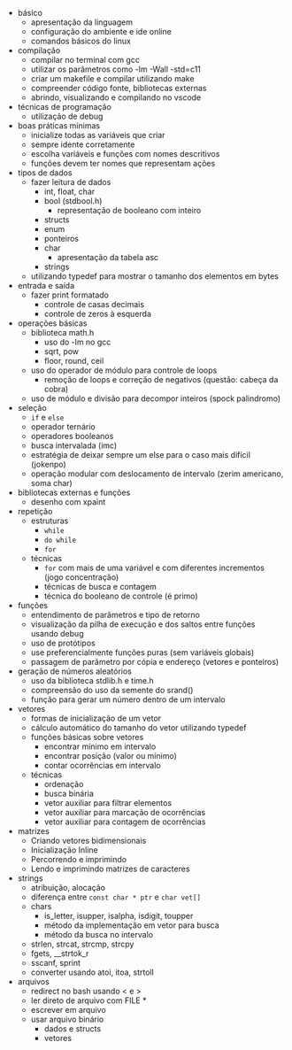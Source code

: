 - básico
    - apresentação da linguagem
    - configuração do ambiente e ide online
    - comandos básicos do linux
- compilação
    - compilar no terminal com gcc
    - utilizar os parâmetros como -lm -Wall -std=c11
    - criar um makefile e compilar utilizando make
    - compreender código fonte, bibliotecas externas
    - abrindo, visualizando e compilando no vscode
- técnicas de programação
    - utilização de debug
- boas práticas mínimas
    - inicialize todas as variáveis que criar
    - sempre idente corretamente
    - escolha variáveis e funções com nomes descritivos
    - funções devem ter nomes que representam ações
- tipos de dados 
    - fazer leitura de dados
        - int, float, char
        - bool (stdbool.h)
            - representação de booleano com inteiro
        - structs
        - enum
        - ponteiros
        - char
            - apresentação da tabela asc
        - strings
    - utilizando typedef para mostrar o tamanho dos elementos em bytes
- entrada e saída
    - fazer print formatado
        - controle de casas decimais
        - controle de zeros à esquerda
- operações básicas
    - biblioteca math.h
        - uso do -lm no gcc
        - sqrt, pow
        - floor, round, ceil
    - uso do operador de módulo para controle de loops
        - remoção de loops e correção de negativos (questão: cabeça da cobra)
    - uso de módulo e divisão para decompor inteiros (spock palindromo)
- seleção
    - `if` e `else`
    - operador ternário
    - operadores booleanos
    - busca intervalada (imc)
    - estratégia de deixar sempre um else para o caso mais difícil (jokenpo)
    - operação modular com deslocamento de intervalo (zerim americano, soma char)
- bibliotecas externas e funções
    - desenho com xpaint
- repetição
    - estruturas
        - `while`
        - `do while`
        - `for`
    - técnicas
        - `for` com mais de uma variável e com diferentes incrementos (jogo concentração)
        - técnicas de busca e contagem
        - técnica do booleano de controle (é primo)
- funções
    - entendimento de parâmetros e tipo de retorno
    - visualização da pilha de execução e dos saltos entre funções usando debug
    - uso de protótipos
    - use preferencialmente funções puras (sem variáveis globais)
    - passagem de parâmetro por cópia e endereço (vetores e ponteiros)
- geração de números aleatórios
    - uso da biblioteca stdlib.h e time.h
    - compreensão do uso da semente do srand()
    - função para gerar um número dentro de um intervalo
- vetores
    - formas de inicialização de um vetor
    - cálculo automático do tamanho do vetor utilizando typedef
    - funções básicas sobre vetores
        - encontrar mínimo em intervalo
        - encontrar posição (valor ou mínimo)
        - contar ocorrências em intervalo
    - técnicas
        - ordenação
        - busca binária
        - vetor auxiliar para filtrar elementos
        - vetor auxiliar para marcação de ocorrências 
        - vetor auxiliar para contagem de ocorrências
- matrizes
    - Criando vetores bidimensionais
    - Inicialização Inline
    - Percorrendo e imprimindo
    - Lendo e imprimindo matrizes de caracteres
- strings
    - atribuição, alocação
    - diferença entre `const char * ptr` e `char vet[]`
    - chars
        - is_letter, isupper, isalpha, isdigit, toupper
        - método da implementação em vetor para busca
        - método da busca no intervalo
    - strlen, strcat, strcmp, strcpy
    - fgets, __strtok_r
    - sscanf, sprint
    - converter usando atoi, itoa, strtoll
- arquivos
    - redirect no bash usando < e >
    - ler direto de arquivo com FILE * 
    - escrever em arquivo
    - usar arquivo binário
        - dados e structs
        - vetores
    
